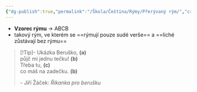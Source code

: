 ```yaml
---
{"dg-publish":true,"permalink":"/Škola/Čeština/Rýmy/Přerývaný rým/","created":"2024-05-15T18:46:47.418+02:00","updated":"2024-05-15T18:49:09.081+02:00"}
---
```


- **Vzorec rýmu** -> ABCB
- takový rým, ve kterém se ==rýmují pouze sudé verše== a ==liché zůstávají bez rýmu==

> [!Tip]- Ukázka
> Beruško, **(a)**  
>půjč mi jednu tečku! **(b)**  
>Třeba tu, **(c)**  
>co máš na zadečku. **(b)**
>
>\- Jiří Žáček: *Říkanka pro berušku*